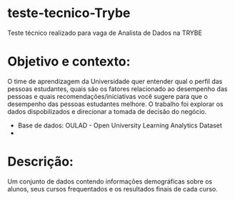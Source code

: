 # teste-tecnico-Trybe
Teste técnico realizado para vaga de Analista de Dados na TRYBE

# Objetivo e contexto:

O time de aprendizagem da Universidade quer entender qual o perfil das pessoas estudantes, quais são os fatores relacionado ao desempenho das pessoas e quais recomendações/iniciativas você sugere para que o desempenho das pessoas estudantes melhore.
O trabalho foi explorar os dados dispobilizados e direcionar a tomada de decisão do negócio.
- Base de dados: OULAD - Open University Learning Analytics Dataset
- 
# Descrição:
Um conjunto de dados contendo informações demográficas sobre os alunos, seus cursos frequentados e os resultados finais de cada curso.
